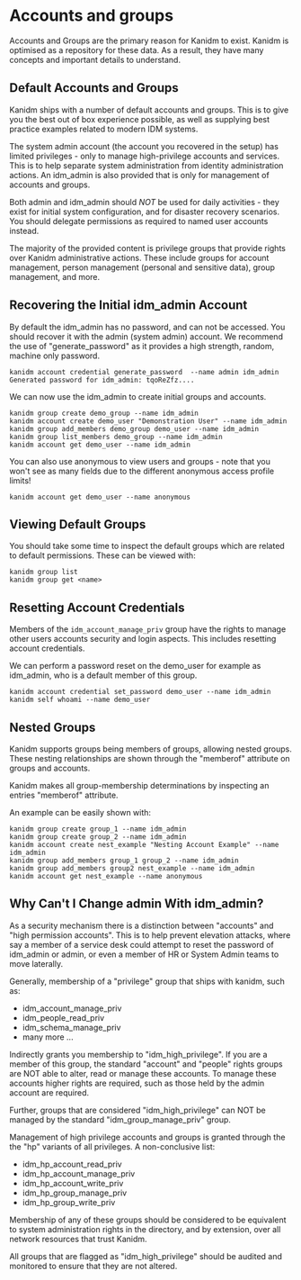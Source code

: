 # Accounts and groups

Accounts and Groups are the primary reason for Kanidm to exist. Kanidm is optimised as a repository
for these data. As a result, they have many concepts and important details to understand.

## Default Accounts and Groups

Kanidm ships with a number of default accounts and groups. This is to give you the best out of
box experience possible, as well as supplying best practice examples related to modern IDM
systems.

The system admin account (the account you recovered in the setup) has limited privileges - only to
manage high-privilege accounts and services. This is to help separate system administration
from identity administration actions. An idm_admin is also provided that is only for management
of accounts and groups.

Both admin and idm_admin should *NOT* be used for daily activities - they exist for initial
system configuration, and for disaster recovery scenarios. You should delegate permissions
as required to named user accounts instead.

The majority of the provided content is privilege groups that provide rights over Kanidm
administrative actions. These include groups for account management, person management (personal
and sensitive data), group management, and more.

## Recovering the Initial idm_admin Account

By default the idm_admin has no password, and can not be accessed. You should recover it with the
admin (system admin) account. We recommend the use of "generate_password" as it provides a high
strength, random, machine only password.

    kanidm account credential generate_password  --name admin idm_admin
    Generated password for idm_admin: tqoReZfz....

We can now use the idm_admin to create initial groups and accounts.

    kanidm group create demo_group --name idm_admin
    kanidm account create demo_user "Demonstration User" --name idm_admin
    kanidm group add_members demo_group demo_user --name idm_admin
    kanidm group list_members demo_group --name idm_admin
    kanidm account get demo_user --name idm_admin

You can also use anonymous to view users and groups - note that you won't see as many fields due
to the different anonymous access profile limits!

    kanidm account get demo_user --name anonymous

## Viewing Default Groups

You should take some time to inspect the default groups which are related to
default permissions. These can be viewed with:

    kanidm group list
    kanidm group get <name>

## Resetting Account Credentials

Members of the `idm_account_manage_priv` group have the rights to manage other users
accounts security and login aspects. This includes resetting account credentials.

We can perform a password reset on the demo_user for example as idm_admin, who is
a default member of this group.

    kanidm account credential set_password demo_user --name idm_admin
    kanidm self whoami --name demo_user

## Nested Groups

Kanidm supports groups being members of groups, allowing nested groups. These nesting relationships
are shown through the "memberof" attribute on groups and accounts.

Kanidm makes all group-membership determinations by inspecting an entries "memberof" attribute.

An example can be easily shown with:

    kanidm group create group_1 --name idm_admin
    kanidm group create group_2 --name idm_admin
    kanidm account create nest_example "Nesting Account Example" --name idm_admin
    kanidm group add_members group_1 group_2 --name idm_admin
    kanidm group add_members group2 nest_example --name idm_admin
    kanidm account get nest_example --name anonymous

## Why Can't I Change admin With idm_admin?

As a security mechanism there is a distinction between "accounts" and "high permission
accounts". This is to help prevent elevation attacks, where say a member of a
service desk could attempt to reset the password of idm_admin or admin, or even a member of
HR or System Admin teams to move laterally.

Generally, membership of a "privilege" group that ships with kanidm, such as:

* idm_account_manage_priv
* idm_people_read_priv
* idm_schema_manage_priv
* many more ...

Indirectly grants you membership to "idm_high_privilege". If you are a member of
this group, the standard "account" and "people" rights groups are NOT able to
alter, read or manage these accounts. To manage these accounts higher rights
are required, such as those held by the admin account are required.

Further, groups that are considered "idm_high_privilege" can NOT be managed
by the standard "idm_group_manage_priv" group.

Management of high privilege accounts and groups is granted through the
the "hp" variants of all privileges. A non-conclusive list:

* idm_hp_account_read_priv
* idm_hp_account_manage_priv
* idm_hp_account_write_priv
* idm_hp_group_manage_priv
* idm_hp_group_write_priv

Membership of any of these groups should be considered to be equivalent to
system administration rights in the directory, and by extension, over all network
resources that trust Kanidm.

All groups that are flagged as "idm_high_privilege" should be audited and
monitored to ensure that they are not altered.
